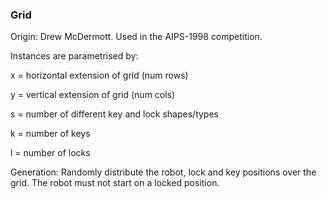 ### Grid

Origin: Drew McDermott. Used in the AIPS-1998 competition.

Instances are parametrised by:

x = horizontal extension of grid (num rows)

y = vertical extension of grid (num cols)

s = number of different key and lock shapes/types

k = number of keys

l = number of locks

Generation: Randomly distribute the robot, lock and key positions over the grid. The robot must not start on a locked position.
